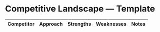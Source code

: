 # Competitive Landscape — Template
| Competitor | Approach | Strengths | Weaknesses | Notes |
|------------|----------|-----------|------------|-------|
